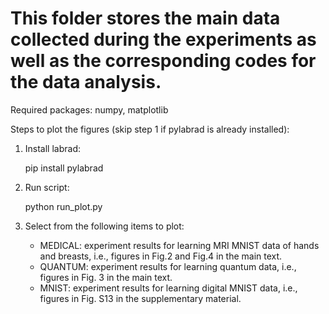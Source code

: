 # This folder stores the main data collected during the experiments as well as the corresponding codes for the data analysis.

Required packages: numpy, matplotlib

Steps to plot the figures (skip step 1 if pylabrad is already installed):
1. Install labrad:

    pip install pylabrad

2. Run script:

    python run_plot.py

3. Select from the following items to plot:
    - MEDICAL: experiment results for learning MRI MNIST data of hands and breasts, i.e., figures in Fig.2 and Fig.4 in the main text.
    - QUANTUM: experiment results for learning quantum data, i.e., figures in Fig. 3 in the main text.
    - MNIST: experiment results for learning digital MNIST data, i.e., figures in Fig. S13 in the supplementary material.
